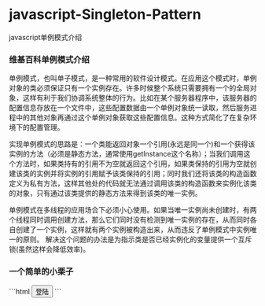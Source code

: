 # javascript-Singleton-Pattern
javascript单例模式介绍
<h3>维基百科单例模式介绍</h3>
单例模式，也叫单子模式，是一种常用的软件设计模式。在应用这个模式时，单例对象的类必须保证只有一个实例存在。许多时候整个系统只需要拥有一个的全局对象，这样有利于我们协调系统整体的行为。比如在某个服务器程序中，该服务器的配置信息存放在一个文件中，这些配置数据由一个单例对象统一读取，然后服务进程中的其他对象再通过这个单例对象获取这些配置信息。这种方式简化了在复杂环境下的配置管理。

实现单例模式的思路是：一个类能返回对象一个引用(永远是同一个)和一个获得该实例的方法（必须是静态方法，通常使用getInstance这个名称）；当我们调用这个方法时，如果类持有的引用不为空就返回这个引用，如果类保持的引用为空就创建该类的实例并将实例的引用赋予该类保持的引用；同时我们还将该类的构造函数定义为私有方法，这样其他处的代码就无法通过调用该类的构造函数来实例化该类的对象，只有通过该类提供的静态方法来得到该类的唯一实例。

单例模式在多线程的应用场合下必须小心使用。如果当唯一实例尚未创建时，有两个线程同时调用创建方法，那么它们同时没有检测到唯一实例的存在，从而同时各自创建了一个实例，这样就有两个实例被构造出来，从而违反了单例模式中实例唯一的原则。 解决这个问题的办法是为指示类是否已经实例化的变量提供一个互斥锁(虽然这样会降低效率)。

<h3>一个简单的小栗子</h3>
```html
<!DOCTYPE html>
<html>
<head>
<meta charset="utf-8">
<title>singleleton</title>
</head>
<body>
<button type="button" id="loginBtn">登陆</button>
<script>
//创建我们的方法，方法为一个自调用匿名函数（作用类似闭包）
var createLoginLayer=(function(){
     //在闭包内部声明一个实例（就是一对象）用来存储一个单例实例的引用,意思就是当外部引用 createLoginLayer方法时，实际上应用的就是下面声明的这个对象
     var div ;//初次运行div为空，转换成布尔值是false
     return function(){
	     if(!div){//初次运行为true，创建实例的引用
	        div=document.createElement('div');
	        div.innerHTML='hello world';
	        div.style.display='none';
	        document.body.appendChild(div);
	     }
	     return div;//创建的实例引用要返回
     } 
})();
var loginBtn=document.getElementById("loginBtn");
loginBtn.onclick=function(){
   //注意！！要调用方法了
   var loginLayer = createLoginLayer();
   loginLayer.style.display = 'block';
}
</script>
</body>
</html>
```
